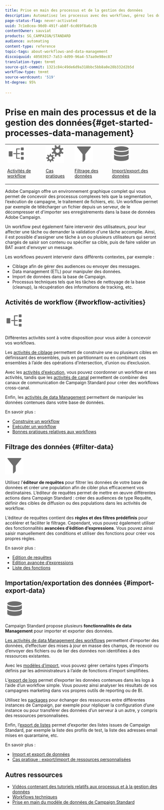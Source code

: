 ```yaml
---
title: Prise en main des processus et de la gestion des données
description: Automatisez les processus avec des workflows, gérez les données et les audiences, envoyez des messages, et plus encore.
page-status-flag: never-activated
uuid: 7c1e8cea-90d0-491f-ab8f-6cd69f8a6c3b
contentOwner: sauviat
products: SG_CAMPAIGN/STANDARD
audience: automating
content-type: reference
topic-tags: about-workflows-and-data-management
discoiquuid: 40503917-7a53-4d99-96a4-57aa9e98ec87
translation-type: tm+mt
source-git-commit: 1321c84c49de6d9a318bbc5bb8a0e28b332d2b5d
workflow-type: tm+mt
source-wordcount: '519'
ht-degree: 95%

---
```



# Prise en main des processus et de la gestion des données{#get-started-processes-data-management}

<table>
<tr>
<td><img src="assets/do-not-localize/icon_workflows.svg" width="60px"><p><a href="#workflow-activities">Activités de workflow</a></p></td><td><img src="assets/do-not-localize/icon_activities.svg" width="60px"><p><a href="../../automating/using/workflow-created-query-with-complement.md">Cas pratiques</a></p></td><td><img src="assets/do-not-localize/icon_filter.svg" width="60px"><p><a href="#filter-data">Filtrage des données</a></p></td>
<td><img src="assets/do-not-localize/icon_manage.svg" width="60px"><p><a href="#import-export-data">Import/export des données</a></p></td></tr>
</table>

Adobe Campaign offre un environnement graphique complet qui vous permet de concevoir des processus complexes tels que la segmentation, l’exécution de campagne, le traitement de fichiers, etc. Un workflow permet par exemple de télécharger un fichier depuis un serveur, de le décompresser et d&#39;importer ses enregistrements dans la base de données Adobe Campaign.

Un workflow peut également faire intervenir des utilisateurs, pour leur affecter une tâche ou demander la validation d&#39;une tâche accomplie. Ainsi, il est possible d&#39;assigner une tâche à un ou plusieurs utilisateurs qui seront chargés de saisir son contenu ou spécifier sa cible, puis de faire valider un BAT avant d&#39;envoyer un message.

Les workflows peuvent intervenir dans différents contextes, par exemple :

* Ciblage afin de gérer des audiences ou envoyer des messages.
* Data management (ETL) pour manipuler des données.
* Import de données dans la base de Campaign.
* Processus techniques tels que les tâches de nettoyage de la base (cleanup), la récupération des informations de tracking, etc.

## Activités de workflow {#workflow-activities}

<img src="assets/do-not-localize/icon_workflows.svg" width="60px">

Différentes activités sont à votre disposition pour vous aider à concevoir vos workflows.

Les [activités de ciblage](../../automating/using/about-targeting-activities.md) permettent de construire une ou plusieurs cibles en définissant des ensembles, puis en partitionnant ou en combinant ces ensembles à l’aide des opérations d’intersection, d’union ou d’exclusion.

Avec les [activités d’exécution](../../automating/using/about-execution-activities.md), vous pouvez coordonner un workflow et ses activités, tandis que les [activités de canal](../../automating/using/about-channel-activities.md) permettent de combiner des canaux de communication de Campaign Standard pour créer des workflows cross-canal.

Enfin, les [activités de data Management](../../automating/using/about-data-management-activities.md) permettent de manipuler les données contenues dans votre base de données.

En savoir plus :

* [Construire un workflow](../../automating/using/building-a-workflow.md)
* [Exécuter un workflow](../../automating/using/about-workflow-execution.md)
* [Bonnes pratiques relatives aux workflows](../../automating/using/best-practices-workflows.md)

## Filtrage des données {#filter-data}

<img src="assets/do-not-localize/icon_filter.svg" width="60px">

Utilisez l’**éditeur de requêtes** pour filtrer les données de votre base de données et créer une population afin de cibler plus efficacement vos destinataires. L’éditeur de requêtes permet de mettre en œuvre différentes actions dans Campaign Standard : créer des audiences de type Requête, définir des cibles de diffusion ou des populations dans les activités de workflow.

L’éditeur de requêtes contient des **règles et des filtres prédéfinis** pour accélérer et faciliter le filtrage. Cependant, vous pouvez également utiliser des fonctionnalités **avancées d’édition d’expressions**. Vous pouvez ainsi saisir manuellement des conditions et utiliser des fonctions pour créer vos propres règles.

En savoir plus :

* [Edition de requêtes](../../automating/using/editing-queries.md)
* [Edition avancée d’expressions](../../automating/using/advanced-expression-editing.md)
* [Liste des fonctions](../../automating/using/list-of-functions.md)

## Importation/exportation des données {#import-export-data}

<img src="assets/do-not-localize/icon_manage.svg" width="60px">

Campaign Standard propose plusieurs **fonctionnalités de data Management** pour importer et exporter des données.

[Les activités de data Management des workflows](../../automating/using/about-data-management-activities.md) permettent d’importer des données, d’effectuer des mises à jour en masse des champs, de recevoir ou d’envoyer des fichiers ou de lier des données non identifiées à des ressources existantes.

Avec les [modèles d’import](../../automating/using/importing-data-with-import-templates.md), vous pouvez gérer certains types d’imports définis par les administrateurs à l’aide de fonctions d’import simplifiées.

L’[export de logs](../../automating/using/exporting-logs.md) permet d’exporter les données contenues dans les logs à l’aide d’un workflow simple. Vous pouvez ainsi analyser les résultats de vos campagnes marketing dans vos propres outils de reporting ou de BI.

Utilisez les [packages](../../automating/using/managing-packages.md) pour échanger des ressources entre différentes instances de Campaign, par exemple pour répliquer la configuration d’une instance ou pour transférer des données d’un serveur à un autre, y compris des ressources personnalisées.

Enfin, l’[export de listes](../../automating/using/exporting-lists.md) permet d’exporter des listes issues de Campaign Standard, par exemple la liste des profils de test, la liste des adresses email mises en quarantaine, etc.

En savoir plus :

* [Import et export de données](../../automating/using/about-data-import-and-export.md)
* [Cas pratique : export/import de ressources personnalisées](../../automating/using/exporting-importing-custom-resources.md)

## Autres ressources

* [Vidéos contenant des tutoriels relatifs aux processus et à la gestion des données](https://docs.adobe.com/content/help/fr-FR/campaign-standard-learn/tutorials/getting-started/create-workflow.html)
* [Workflows techniques](../../administration/using/technical-workflows.md)
* [Prise en main du modèle de données de Campaign Standard](../../developing/using/get-started-data-model.md)
